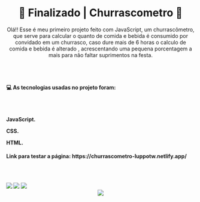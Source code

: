 <div align="center">
<h1> 🚀 Finalizado | Churrascometro 🚀
</div>
  
<p align="center">Olá!! Esse é meu primeiro projeto feito com JavaScript, um churrascômetro, 
 que serve para calcular o quanto de comida e bebida é consumido por convidado em um churrasco, 
 caso dure mais de 6 horas o calculo de comida e bebida é alterado , acrescentando uma pequena porcentagem a mais 
 para não faltar suprimentos na festa.
  
<br><br>
  
<h4>💻 As tecnologias usadas no projeto foram:
   
<br><br>
   
<p>JavaScript.
<p>CSS.
<p>HTML.
  
<h4>Link para testar a página: https://churrascometro-luppotw.netlify.app/
   
<br><br>
   
<img src=https://user-images.githubusercontent.com/95176596/168699077-07830edf-c893-4721-aeeb-f74b81412f3a.png>
     
<img src=https://user-images.githubusercontent.com/95176596/168699098-193ff400-d8bc-4124-8de1-92cc06aaad6e.png>
  
<img src=https://user-images.githubusercontent.com/95176596/168699129-8e9b1ef9-d123-4883-8309-44beead7b7af.png>
  
<div align="center">
<img src=https://user-images.githubusercontent.com/95176596/168699169-56a6f137-ff4a-4a05-a696-c4383b5928d5.gif>
</div>
